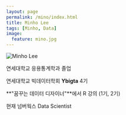 ```yaml
---
layout: page
permalink: /mino/index.html
title: Minho Lee
tags: [Minho, Data]
image:
  feature: mino.jpg
---
```


  <img src="{{ site.url }}/images/mino.jpg" alt="Minho Lee">


연세대학교 응용통계학과 졸업

연세대학교 빅데이터학회 **Ybigta** 4기

**"꿈꾸는 데이터 디자이너"**에서 R 강의 (1기, 2기)

현재 넘버웍스 Data Scientist
